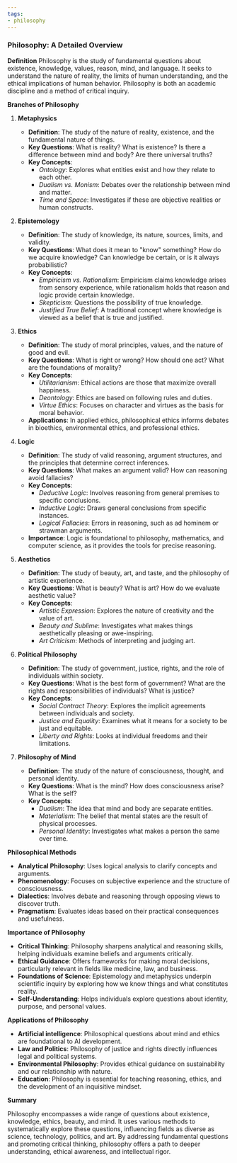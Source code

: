 ```yaml
---
tags: 
- philosophy
---
```


### Philosophy: A Detailed Overview

**Definition**
Philosophy is the study of fundamental questions about existence, knowledge, values, reason, mind, and language. It seeks to understand the nature of reality, the limits of human understanding, and the ethical implications of human behavior. Philosophy is both an academic discipline and a method of critical inquiry.

**Branches of Philosophy**

1. **Metaphysics**

    - **Definition**: The study of the nature of reality, existence, and the fundamental nature of things.
    - **Key Questions**: What is reality? What is existence? Is there a difference between mind and body? Are there universal truths?
    - **Key Concepts**:
        - _Ontology_: Explores what entities exist and how they relate to each other.
        - _Dualism vs. Monism_: Debates over the relationship between mind and matter.
        - _Time and Space_: Investigates if these are objective realities or human constructs.
2. **Epistemology**

    - **Definition**: The study of knowledge, its nature, sources, limits, and validity.
    - **Key Questions**: What does it mean to "know" something? How do we acquire knowledge? Can knowledge be certain, or is it always probabilistic?
    - **Key Concepts**:
        - _Empiricism vs. Rationalism_: Empiricism claims knowledge arises from sensory experience, while rationalism holds that reason and logic provide certain knowledge.
        - _Skepticism_: Questions the possibility of true knowledge.
        - _Justified True Belief_: A traditional concept where knowledge is viewed as a belief that is true and justified.
3. **Ethics**

    - **Definition**: The study of moral principles, values, and the nature of good and evil.
    - **Key Questions**: What is right or wrong? How should one act? What are the foundations of morality?
    - **Key Concepts**:
        - _Utilitarianism_: Ethical actions are those that maximize overall happiness.
        - _Deontology_: Ethics are based on following rules and duties.
        - _Virtue Ethics_: Focuses on character and virtues as the basis for moral behavior.
    - **Applications**: In applied ethics, philosophical ethics informs debates in bioethics, environmental ethics, and professional ethics.
4. **Logic**

    - **Definition**: The study of valid reasoning, argument structures, and the principles that determine correct inferences.
    - **Key Questions**: What makes an argument valid? How can reasoning avoid fallacies?
    - **Key Concepts**:
        - _Deductive Logic_: Involves reasoning from general premises to specific conclusions.
        - _Inductive Logic_: Draws general conclusions from specific instances.
        - _Logical Fallacies_: Errors in reasoning, such as ad hominem or strawman arguments.
    - **Importance**: Logic is foundational to philosophy, mathematics, and computer science, as it provides the tools for precise reasoning.
5. **Aesthetics**

    - **Definition**: The study of beauty, art, and taste, and the philosophy of artistic experience.
    - **Key Questions**: What is beauty? What is art? How do we evaluate aesthetic value?
    - **Key Concepts**:
        - _Artistic Expression_: Explores the nature of creativity and the value of art.
        - _Beauty and Sublime_: Investigates what makes things aesthetically pleasing or awe-inspiring.
        - _Art Criticism_: Methods of interpreting and judging art.
6. **Political Philosophy**

    - **Definition**: The study of government, justice, rights, and the role of individuals within society.
    - **Key Questions**: What is the best form of government? What are the rights and responsibilities of individuals? What is justice?
    - **Key Concepts**:
        - _Social Contract Theory_: Explores the implicit agreements between individuals and society.
        - _Justice and Equality_: Examines what it means for a society to be just and equitable.
        - _Liberty and Rights_: Looks at individual freedoms and their limitations.
7. **Philosophy of Mind**

    - **Definition**: The study of the nature of consciousness, thought, and personal identity.
    - **Key Questions**: What is the mind? How does consciousness arise? What is the self?
    - **Key Concepts**:
        - _Dualism_: The idea that mind and body are separate entities.
        - _Materialism_: The belief that mental states are the result of physical processes.
        - _Personal Identity_: Investigates what makes a person the same over time.

**Philosophical Methods**

- **Analytical Philosophy**: Uses logical analysis to clarify concepts and arguments.
- **Phenomenology**: Focuses on subjective experience and the structure of consciousness.
- **Dialectics**: Involves debate and reasoning through opposing views to discover truth.
- **Pragmatism**: Evaluates ideas based on their practical consequences and usefulness.

**Importance of Philosophy**

- **Critical Thinking**: Philosophy sharpens analytical and reasoning skills, helping individuals examine beliefs and arguments critically.
- **Ethical Guidance**: Offers frameworks for making moral decisions, particularly relevant in fields like medicine, law, and business.
- **Foundations of Science**: Epistemology and metaphysics underpin scientific inquiry by exploring how we know things and what constitutes reality.
- **Self-Understanding**: Helps individuals explore questions about identity, purpose, and personal values.

**Applications of Philosophy**

- **Artificial intelligence**: Philosophical questions about mind and ethics are foundational to AI development.
- **Law and Politics**: Philosophy of justice and rights directly influences legal and political systems.
- **Environmental Philosophy**: Provides ethical guidance on sustainability and our relationship with nature.
- **Education**: Philosophy is essential for teaching reasoning, ethics, and the development of an inquisitive mindset.

**Summary**

Philosophy encompasses a wide range of questions about existence, knowledge, ethics, beauty, and mind. It uses various methods to systematically explore these questions, influencing fields as diverse as science, technology, politics, and art. By addressing fundamental questions and promoting critical thinking, philosophy offers a path to deeper understanding, ethical awareness, and intellectual rigor.